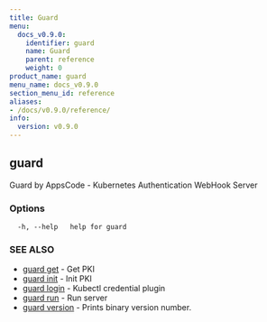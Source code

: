 ```yaml
---
title: Guard
menu:
  docs_v0.9.0:
    identifier: guard
    name: Guard
    parent: reference
    weight: 0
product_name: guard
menu_name: docs_v0.9.0
section_menu_id: reference
aliases:
- /docs/v0.9.0/reference/
info:
  version: v0.9.0
---
```


## guard

Guard by AppsCode - Kubernetes Authentication WebHook Server

### Options

```
  -h, --help   help for guard
```

### SEE ALSO

* [guard get](/docs/v0.9.0/reference/guard_get)	 - Get PKI
* [guard init](/docs/v0.9.0/reference/guard_init)	 - Init PKI
* [guard login](/docs/v0.9.0/reference/guard_login)	 - Kubectl credential plugin
* [guard run](/docs/v0.9.0/reference/guard_run)	 - Run server
* [guard version](/docs/v0.9.0/reference/guard_version)	 - Prints binary version number.

